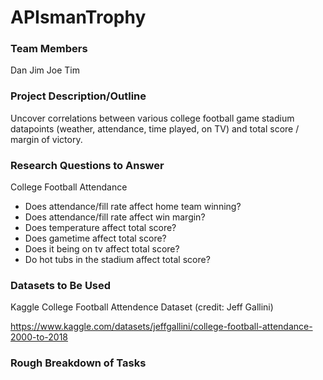 # APIsmanTrophy


### Team Members
Dan Jim Joe Tim

### Project Description/Outline
Uncover correlations between various college football game stadium datapoints (weather, attendance, time played, on TV) and total score / margin of victory.


### Research Questions to Answer
College Football Attendance
- Does attendance/fill rate affect home team winning?
- Does attendance/fill rate affect win margin?
- Does temperature affect total score?
- Does gametime affect total score?
- Does it being on tv affect total score?
- Do hot tubs in the stadium affect total score?

### Datasets to Be Used

Kaggle College Football Attendence Dataset
(credit: Jeff Gallini)

https://www.kaggle.com/datasets/jeffgallini/college-football-attendance-2000-to-2018


### Rough Breakdown of Tasks
